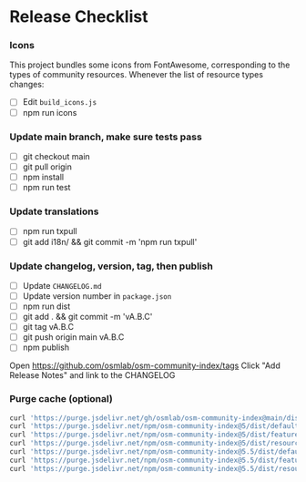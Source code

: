 # Release Checklist

### Icons
This project bundles some icons from FontAwesome, corresponding to the types of
community resources.  Whenever the list of resource types changes:
- [ ] Edit `build_icons.js`
- [ ] npm run icons

### Update main branch, make sure tests pass
- [ ] git checkout main
- [ ] git pull origin
- [ ] npm install
- [ ] npm run test

### Update translations
- [ ] npm run txpull
- [ ] git add i18n/ && git commit -m 'npm run txpull'

### Update changelog, version, tag, then publish
- [ ] Update `CHANGELOG.md`
- [ ] Update version number in `package.json`
- [ ] npm run dist
- [ ] git add . && git commit -m 'vA.B.C'
- [ ] git tag vA.B.C
- [ ] git push origin main vA.B.C
- [ ] npm publish

Open https://github.com/osmlab/osm-community-index/tags
Click "Add Release Notes" and link to the CHANGELOG

### Purge cache (optional)

```bash
curl 'https://purge.jsdelivr.net/gh/osmlab/osm-community-index@main/dist/completeFeatureCollection.min.json'
curl 'https://purge.jsdelivr.net/npm/osm-community-index@5/dist/defaults.min.json'
curl 'https://purge.jsdelivr.net/npm/osm-community-index@5/dist/featureCollection.min.json'
curl 'https://purge.jsdelivr.net/npm/osm-community-index@5/dist/resources.min.json'
curl 'https://purge.jsdelivr.net/npm/osm-community-index@5.5/dist/defaults.min.json'
curl 'https://purge.jsdelivr.net/npm/osm-community-index@5.5/dist/featureCollection.min.json'
curl 'https://purge.jsdelivr.net/npm/osm-community-index@5.5/dist/resources.min.json'
```

